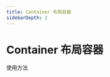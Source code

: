 ```yaml
---
title: Container 布局容器
sidebarDepth: 2
---
```


# Container 布局容器


使用方法
<container-demos></container-demos> 